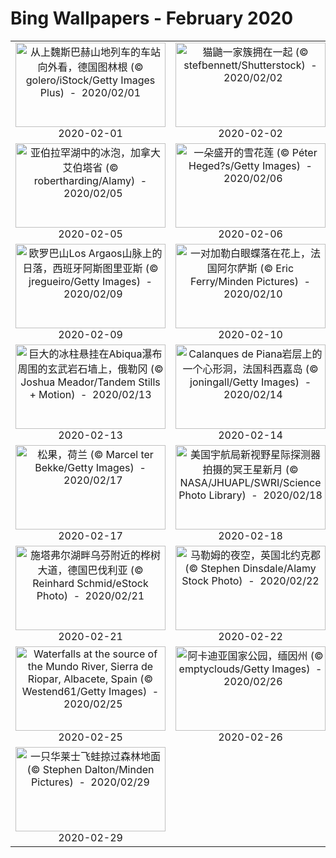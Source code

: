 # Bing Wallpapers - February 2020

| | | | |
|:-------------------------:|:-------------------------:|:-------------------------:|:-------------------------:|
| <a href="https://cn.bing.com/th?id=OHR.OberweissbacherBergbahn_ZH-CN1289048050_UHD.jpg" target="_blank"><img src="https://cn.bing.com/th?id=OHR.OberweissbacherBergbahn_ZH-CN1289048050_UHD.jpg&w=480" width="240" height="135" alt="从上魏斯巴赫山地列车的车站向外看，德国图林根 (© golero/iStock/Getty Images Plus)  -  2020/02/01" title="从上魏斯巴赫山地列车的车站向外看，德国图林根 (© golero/iStock/Getty Images Plus)  -  2020/02/01"></a><br>2020-02-01<br> | <a href="https://cn.bing.com/th?id=OHR.MeerkatHuddle_ZH-CN1358126294_UHD.jpg" target="_blank"><img src="https://cn.bing.com/th?id=OHR.MeerkatHuddle_ZH-CN1358126294_UHD.jpg&w=480" width="240" height="135" alt="猫鼬一家簇拥在一起 (© stefbennett/Shutterstock)  -  2020/02/02" title="猫鼬一家簇拥在一起 (© stefbennett/Shutterstock)  -  2020/02/02"></a><br>2020-02-02<br> | <a href="https://cn.bing.com/th?id=OHR.RapaNuiFestival_ZH-CN1417623441_UHD.jpg" target="_blank"><img src="https://cn.bing.com/th?id=OHR.RapaNuiFestival_ZH-CN1417623441_UHD.jpg&w=480" width="240" height="135" alt="拉帕努伊国家公园中阿胡汤加里基的摩艾石像，智利复活节岛 (© blickwinkel/Alamy)  -  2020/02/03" title="拉帕努伊国家公园中阿胡汤加里基的摩艾石像，智利复活节岛 (© blickwinkel/Alamy)  -  2020/02/03"></a><br>2020-02-03<br> | <a href="https://cn.bing.com/th?id=OHR.LionRock_ZH-CN1466577021_UHD.jpg" target="_blank"><img src="https://cn.bing.com/th?id=OHR.LionRock_ZH-CN1466577021_UHD.jpg&w=480" width="240" height="135" alt="狮子岩，斯里兰卡中央省 (© Jeremy Woodhouse/Getty Images)  -  2020/02/04" title="狮子岩，斯里兰卡中央省 (© Jeremy Woodhouse/Getty Images)  -  2020/02/04"></a><br>2020-02-04<br> |
| <a href="https://cn.bing.com/th?id=OHR.AlbertaBubbles_ZH-CN1528424173_UHD.jpg" target="_blank"><img src="https://cn.bing.com/th?id=OHR.AlbertaBubbles_ZH-CN1528424173_UHD.jpg&w=480" width="240" height="135" alt="亚伯拉罕湖中的冰泡，加拿大艾伯塔省 (© robertharding/Alamy)  -  2020/02/05" title="亚伯拉罕湖中的冰泡，加拿大艾伯塔省 (© robertharding/Alamy)  -  2020/02/05"></a><br>2020-02-05<br> | <a href="https://cn.bing.com/th?id=OHR.SneezeSpring_ZH-CN1577114008_UHD.jpg" target="_blank"><img src="https://cn.bing.com/th?id=OHR.SneezeSpring_ZH-CN1577114008_UHD.jpg&w=480" width="240" height="135" alt="一朵盛开的雪花莲 (© Péter Heged?s/Getty Images)  -  2020/02/06" title="一朵盛开的雪花莲 (© Péter Heged?s/Getty Images)  -  2020/02/06"></a><br>2020-02-06<br> | <a href="https://cn.bing.com/th?id=OHR.QuebecWinter_ZH-CN1626582820_UHD.jpg" target="_blank"><img src="https://cn.bing.com/th?id=OHR.QuebecWinter_ZH-CN1626582820_UHD.jpg&w=480" width="240" height="135" alt="魁北克老城区的景色，加拿大 (© RENAULT Philippe/age fotostock)  -  2020/02/07" title="魁北克老城区的景色，加拿大 (© RENAULT Philippe/age fotostock)  -  2020/02/07"></a><br>2020-02-07<br> | <a href="https://cn.bing.com/th?id=OHR.Lanternfestival2020_ZH-CN9333703076_UHD.jpg" target="_blank"><img src="https://cn.bing.com/th?id=OHR.Lanternfestival2020_ZH-CN9333703076_UHD.jpg&w=480" width="240" height="135" alt="【今日元宵节】祝大家平安健康，团团圆圆！ (© Sino Images/Getty Images)  -  2020/02/08" title="【今日元宵节】祝大家平安健康，团团圆圆！ (© Sino Images/Getty Images)  -  2020/02/08"></a><br>2020-02-08<br> |
| <a href="https://cn.bing.com/th?id=OHR.ArgaosRidge_ZH-CN1737206146_UHD.jpg" target="_blank"><img src="https://cn.bing.com/th?id=OHR.ArgaosRidge_ZH-CN1737206146_UHD.jpg&w=480" width="240" height="135" alt="欧罗巴山Los Argaos山脉上的日落，西班牙阿斯图里亚斯 (© jregueiro/Getty Images)  -  2020/02/09" title="欧罗巴山Los Argaos山脉上的日落，西班牙阿斯图里亚斯 (© jregueiro/Getty Images)  -  2020/02/09"></a><br>2020-02-09<br> | <a href="https://cn.bing.com/th?id=OHR.ButterflyPair_ZH-CN9153450825_UHD.jpg" target="_blank"><img src="https://cn.bing.com/th?id=OHR.ButterflyPair_ZH-CN9153450825_UHD.jpg&w=480" width="240" height="135" alt="一对加勒白眼蝶落在花上，法国阿尔萨斯 (© Eric Ferry/Minden Pictures)  -  2020/02/10" title="一对加勒白眼蝶落在花上，法国阿尔萨斯 (© Eric Ferry/Minden Pictures)  -  2020/02/10"></a><br>2020-02-10<br> | <a href="https://cn.bing.com/th?id=OHR.BrightonJetty_ZH-CN1526526038_UHD.jpg" target="_blank"><img src="https://cn.bing.com/th?id=OHR.BrightonJetty_ZH-CN1526526038_UHD.jpg&w=480" width="240" height="135" alt="布莱顿码头，阿德莱德布莱顿 (© Darryl Leach/Alamy)  -  2020/02/11" title="布莱顿码头，阿德莱德布莱顿 (© Darryl Leach/Alamy)  -  2020/02/11"></a><br>2020-02-11<br> | <a href="https://cn.bing.com/th?id=OHR.PinzonIslandTortoise_ZH-CN2697727225_UHD.jpg" target="_blank"><img src="https://cn.bing.com/th?id=OHR.PinzonIslandTortoise_ZH-CN2697727225_UHD.jpg&w=480" width="240" height="135" alt="圣克鲁斯岛的查尔斯达尔文研究站内从卵中孵化出来的平松岛龟，厄瓜多尔加拉帕戈斯群岛 (© Pete Oxford/Minden Pictures)  -  2020/02/12" title="圣克鲁斯岛的查尔斯达尔文研究站内从卵中孵化出来的平松岛龟，厄瓜多尔加拉帕戈斯群岛 (© Pete Oxford/Minden Pictures)  -  2020/02/12"></a><br>2020-02-12<br> |
| <a href="https://cn.bing.com/th?id=OHR.AbiquaFalls_ZH-CN2781539758_UHD.jpg" target="_blank"><img src="https://cn.bing.com/th?id=OHR.AbiquaFalls_ZH-CN2781539758_UHD.jpg&w=480" width="240" height="135" alt="巨大的冰柱悬挂在Abiqua瀑布周围的玄武岩石墙上，俄勒冈 (© Joshua Meador/Tandem Stills + Motion)  -  2020/02/13" title="巨大的冰柱悬挂在Abiqua瀑布周围的玄武岩石墙上，俄勒冈 (© Joshua Meador/Tandem Stills + Motion)  -  2020/02/13"></a><br>2020-02-13<br> | <a href="https://cn.bing.com/th?id=OHR.CorsicaHeart_ZH-CN2795615037_UHD.jpg" target="_blank"><img src="https://cn.bing.com/th?id=OHR.CorsicaHeart_ZH-CN2795615037_UHD.jpg&w=480" width="240" height="135" alt="Calanques de Piana岩层上的一个心形洞，法国科西嘉岛 (© joningall/Getty Images)  -  2020/02/14" title="Calanques de Piana岩层上的一个心形洞，法国科西嘉岛 (© joningall/Getty Images)  -  2020/02/14"></a><br>2020-02-14<br> | <a href="https://cn.bing.com/th?id=OHR.HumpbackHerring_ZH-CN2868885675_UHD.jpg" target="_blank"><img src="https://cn.bing.com/th?id=OHR.HumpbackHerring_ZH-CN2868885675_UHD.jpg&w=480" width="240" height="135" alt="克瓦尔岛海岸以鲱鱼为食的座头鲸，北挪威特罗姆瑟 (© Espen Bergersen/Minden Pictures)  -  2020/02/15" title="克瓦尔岛海岸以鲱鱼为食的座头鲸，北挪威特罗姆瑟 (© Espen Bergersen/Minden Pictures)  -  2020/02/15"></a><br>2020-02-15<br> | <a href="https://cn.bing.com/th?id=OHR.TaikanCrane_ZH-CN3416122324_UHD.jpg" target="_blank"><img src="https://cn.bing.com/th?id=OHR.TaikanCrane_ZH-CN3416122324_UHD.jpg&w=480" width="240" height="135" alt="薄雾笼罩的河流中的丹顶鹤，日本北海道 (© Paul & Paveena Mckenzie/Getty Images)  -  2020/02/16" title="薄雾笼罩的河流中的丹顶鹤，日本北海道 (© Paul & Paveena Mckenzie/Getty Images)  -  2020/02/16"></a><br>2020-02-16<br> |
| <a href="https://cn.bing.com/th?id=OHR.PineconesSwap_ZH-CN3478765581_UHD.jpg" target="_blank"><img src="https://cn.bing.com/th?id=OHR.PineconesSwap_ZH-CN3478765581_UHD.jpg&w=480" width="240" height="135" alt="松果，荷兰 (© Marcel ter Bekke/Getty Images)  -  2020/02/17" title="松果，荷兰 (© Marcel ter Bekke/Getty Images)  -  2020/02/17"></a><br>2020-02-17<br> | <a href="https://cn.bing.com/th?id=OHR.PlutoCrescent_ZH-CN3538488331_UHD.jpg" target="_blank"><img src="https://cn.bing.com/th?id=OHR.PlutoCrescent_ZH-CN3538488331_UHD.jpg&w=480" width="240" height="135" alt="美国宇航局新视野星际探测器拍摄的冥王星新月 (© NASA/JHUAPL/SWRI/Science Photo Library)  -  2020/02/18" title="美国宇航局新视野星际探测器拍摄的冥王星新月 (© NASA/JHUAPL/SWRI/Science Photo Library)  -  2020/02/18"></a><br>2020-02-18<br> | <a href="https://cn.bing.com/th?id=OHR.WanderingAlbatross_ZH-CN3609426361_UHD.jpg" target="_blank"><img src="https://cn.bing.com/th?id=OHR.WanderingAlbatross_ZH-CN3609426361_UHD.jpg&w=480" width="240" height="135" alt="一对闲庭信步的信天翁，南乔治亚岛 (© David Tipling Photo Library/Alamy)  -  2020/02/19" title="一对闲庭信步的信天翁，南乔治亚岛 (© David Tipling Photo Library/Alamy)  -  2020/02/19"></a><br>2020-02-19<br> | <a href="https://cn.bing.com/th?id=OHR.CloudsPelmo_ZH-CN3713829654_UHD.jpg" target="_blank"><img src="https://cn.bing.com/th?id=OHR.CloudsPelmo_ZH-CN3713829654_UHD.jpg&w=480" width="240" height="135" alt="以佩尔莫山为背景云层之上的Rifugio Lagazuoi，意大利多洛米蒂山脉 (© Nicolo Miana/eStock Photo)  -  2020/02/20" title="以佩尔莫山为背景云层之上的Rifugio Lagazuoi，意大利多洛米蒂山脉 (© Nicolo Miana/eStock Photo)  -  2020/02/20"></a><br>2020-02-20<br> |
| <a href="https://cn.bing.com/th?id=OHR.UffingStaffelseeWinter_ZH-CN4001263375_UHD.jpg" target="_blank"><img src="https://cn.bing.com/th?id=OHR.UffingStaffelseeWinter_ZH-CN4001263375_UHD.jpg&w=480" width="240" height="135" alt="施塔弗尔湖畔乌芬附近的桦树大道，德国巴伐利亚 (© Reinhard Schmid/eStock Photo)  -  2020/02/21" title="施塔弗尔湖畔乌芬附近的桦树大道，德国巴伐利亚 (© Reinhard Schmid/eStock Photo)  -  2020/02/21"></a><br>2020-02-21<br> | <a href="https://cn.bing.com/th?id=OHR.MalhamStars_ZH-CN4163177154_UHD.jpg" target="_blank"><img src="https://cn.bing.com/th?id=OHR.MalhamStars_ZH-CN4163177154_UHD.jpg&w=480" width="240" height="135" alt="马勒姆的夜空，英国北约克郡 (© Stephen Dinsdale/Alamy Stock Photo)  -  2020/02/22" title="马勒姆的夜空，英国北约克郡 (© Stephen Dinsdale/Alamy Stock Photo)  -  2020/02/22"></a><br>2020-02-22<br> | <a href="https://cn.bing.com/th?id=OHR.LakeGullMN_ZH-CN5281494536_UHD.jpg" target="_blank"><img src="https://cn.bing.com/th?id=OHR.LakeGullMN_ZH-CN5281494536_UHD.jpg&w=480" width="240" height="135" alt="人们在布雷纳德的加尔湖上冰钓，明尼苏达州 (© Robert Benson/Cavan)  -  2020/02/23" title="人们在布雷纳德的加尔湖上冰钓，明尼苏达州 (© Robert Benson/Cavan)  -  2020/02/23"></a><br>2020-02-23<br> | <a href="https://cn.bing.com/th?id=OHR.Windhorses_ZH-CN5349922758_UHD.jpg" target="_blank"><img src="https://cn.bing.com/th?id=OHR.Windhorses_ZH-CN5349922758_UHD.jpg&w=480" width="240" height="135" alt="朝圣者将风马旗扔向甘登寺上方的空中为新年祈福，中国西藏 (© Ian Cumming/plainpicture)  -  2020/02/24" title="朝圣者将风马旗扔向甘登寺上方的空中为新年祈福，中国西藏 (© Ian Cumming/plainpicture)  -  2020/02/24"></a><br>2020-02-24<br> |
| <a href="https://cn.bing.com/th?id=OHR.MundoFalls_ROW9309097946_UHD.jpg" target="_blank"><img src="https://cn.bing.com/th?id=OHR.MundoFalls_ROW9309097946_UHD.jpg&w=480" width="240" height="135" alt="Waterfalls at the source of the Mundo River, Sierra de Riopar, Albacete, Spain (© Westend61/Getty Images)  -  2020/02/25" title="Waterfalls at the source of the Mundo River, Sierra de Riopar, Albacete, Spain (© Westend61/Getty Images)  -  2020/02/25"></a><br>2020-02-25<br> | <a href="https://cn.bing.com/th?id=OHR.AcadiaSunrise_ZH-CN5619713848_UHD.jpg" target="_blank"><img src="https://cn.bing.com/th?id=OHR.AcadiaSunrise_ZH-CN5619713848_UHD.jpg&w=480" width="240" height="135" alt="阿卡迪亚国家公园，缅因州 (© emptyclouds/Getty Images)  -  2020/02/26" title="阿卡迪亚国家公园，缅因州 (© emptyclouds/Getty Images)  -  2020/02/26"></a><br>2020-02-26<br> | <a href="https://cn.bing.com/th?id=OHR.PBWhaleBones_ZH-CN5771331489_UHD.jpg" target="_blank"><img src="https://cn.bing.com/th?id=OHR.PBWhaleBones_ZH-CN5771331489_UHD.jpg&w=480" width="240" height="135" alt="北极国家野生动物保护区里的一只雌性北极熊和她的幼崽，阿拉斯加 (© Steven Kazlowski/Minden Pictures)  -  2020/02/27" title="北极国家野生动物保护区里的一只雌性北极熊和她的幼崽，阿拉斯加 (© Steven Kazlowski/Minden Pictures)  -  2020/02/27"></a><br>2020-02-27<br> | <a href="https://cn.bing.com/th?id=OHR.OtterCreekVT_ZH-CN0564511657_UHD.jpg" target="_blank"><img src="https://cn.bing.com/th?id=OHR.OtterCreekVT_ZH-CN0564511657_UHD.jpg&w=480" width="240" height="135" alt="冬天的水獭溪，佛蒙特州布兰登 (© Caleb Kenna/Offset)  -  2020/02/28" title="冬天的水獭溪，佛蒙特州布兰登 (© Caleb Kenna/Offset)  -  2020/02/28"></a><br>2020-02-28<br> |
| <a href="https://cn.bing.com/th?id=OHR.WallaceFF_ZH-CN0633742587_UHD.jpg" target="_blank"><img src="https://cn.bing.com/th?id=OHR.WallaceFF_ZH-CN0633742587_UHD.jpg&w=480" width="240" height="135" alt="一只华莱士飞蛙掠过森林地面 (© Stephen Dalton/Minden Pictures)  -  2020/02/29" title="一只华莱士飞蛙掠过森林地面 (© Stephen Dalton/Minden Pictures)  -  2020/02/29"></a><br>2020-02-29<br> |  |  |  |
